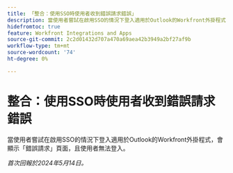```yaml
---
title: 「整合：使用SSO時使用者收到錯誤請求錯誤」
description: 當使用者嘗試在啟用SSO的情況下登入適用於Outlook的Workfront外掛程式，會顯示錯誤的請求頁面，且使用者無法登入。
hidefromtoc: true
feature: Workfront Integrations and Apps
source-git-commit: 2c2d01432d707a470a69aea42b3949a2bf27af9b
workflow-type: tm+mt
source-wordcount: '74'
ht-degree: 0%

---
```



# 整合：使用SSO時使用者收到錯誤請求錯誤

當使用者嘗試在啟用SSO的情況下登入適用於Outlook的Workfront外掛程式，會顯示「錯誤請求」頁面，且使用者無法登入。

_首次回報於2024年5月14日。_